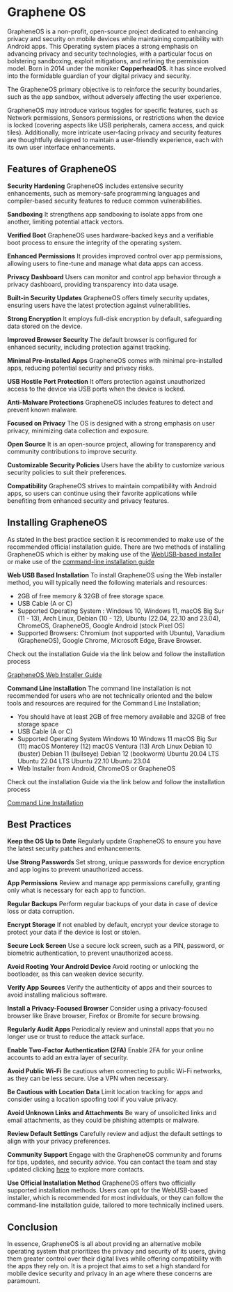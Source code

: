 # Graphene OS

GrapheneOS is a non-profit, open-source project dedicated to enhancing privacy and security on mobile devices while maintaining compatibility with Android apps. This Operating system places a strong emphasis on advancing privacy and security technologies, with a particular focus on bolstering sandboxing, exploit mitigations, and refining the permission model. Born in 2014 under the moniker **CopperheadOS**. it has since evolved into the formidable guardian of your digital privacy and security.

The GrapheneOS primary objective is to reinforce the security boundaries, such as the app sandbox, without adversely affecting the user experience. 

GrapheneOS may introduce various toggles for specific features, such as Network permissions, Sensors permissions, or restrictions when the device is locked (covering aspects like USB peripherals, camera access, and quick tiles). Additionally, more intricate user-facing privacy and security features are thoughtfully designed to maintain a user-friendly experience, each with its own user interface enhancements.

## **Features of GrapheneOS**

**Security Hardening** GrapheneOS includes extensive security enhancements, such as memory-safe programming languages and compiler-based security features to reduce common vulnerabilities.

**Sandboxing** It strengthens app sandboxing to isolate apps from one another, limiting potential attack vectors.

**Verified Boot** GrapheneOS uses hardware-backed keys and a verifiable boot process to ensure the integrity of the operating system.

**Enhanced Permissions** It provides improved control over app permissions, allowing users to fine-tune and manage what data apps can access.

**Privacy Dashboard** Users can monitor and control app behavior through a privacy dashboard, providing transparency into data usage.

**Built-in Security Updates** GrapheneOS offers timely security updates, ensuring users have the latest protection against vulnerabilities.

**Strong Encryption** It employs full-disk encryption by default, safeguarding data stored on the device.

**Improved Browser Security** The default browser is configured for enhanced security, including protection against tracking.

**Minimal Pre-installed Apps** GrapheneOS comes with minimal pre-installed apps, reducing potential security and privacy risks.

**USB Hostile Port Protection** It offers protection against unauthorized access to the device via USB ports when the device is locked.

**Anti-Malware Protections** GrapheneOS includes features to detect and prevent known malware.

**Focused on Privacy** The OS is designed with a strong emphasis on user privacy, minimizing data collection and exposure.

**Open Source** It is an open-source project, allowing for transparency and community contributions to improve security.

**Customizable Security Policies** Users have the ability to customize various security policies to suit their preferences.

**Compatibility** GrapheneOS strives to maintain compatibility with Android apps, so users can continue using their favorite applications while benefiting from enhanced security and privacy features.

## **Installing GrapheneOS**

As stated in the best practice section it is recommended to make use of the recommended official installation guide. There are two methods of installing GrapheneOS which is either by making use of the [WebUSB-based installer](https://grapheneos.org/install/web) or make use of the [command-line installation guide](https://grapheneos.org/install/cli)

**Web USB Based Installation** To install GrapheneOS using the Web installer method, you will typically need the following materials and resources:

- 2GB of free memory & 32GB of free storage space.
- USB Cable (A or C)
- Supported Operating System : Windows 10, Windows 11, macOS Big Sur (11 - 13), Arch Linux, Debian (10 - 12), Ubuntu (22.04, 22.10 and 23.04), ChromeOS, GrapheneOS, Google Android (stock Pixel OS)
- Supported Browsers: Chromium (not supported with Ubuntu), Vanadium (GrapheneOS), Google Chrome, Microsoft Edge, Brave Browser.

Check out the installation Guide via the link below and follow the installation process

[GrapheneOS Web Installer Guide](https://grapheneos.org/install/web#prerequisites)

**Command Line installation** The command line installation is not recommended for users who are not technically oriented and the below tools and resources are required for the Command Line Installation;

- You should have at least 2GB of free memory available and 32GB of free storage space
- USB Cable (A or C)
- Supported Operating System Windows 10 Windows 11 macOS Big Sur (11) macOS Monterey (12) macOS Ventura (13) Arch Linux Debian 10 (buster) Debian 11 (bullseye) Debian 12 (bookworm) Ubuntu 20.04 LTS Ubuntu 22.04 LTS Ubuntu 22.10 Ubuntu 23.04
- Web Installer from Android, ChromeOS or GrapheneOS

Check out the installation Guide via the link below and follow the installation process 

[Command Line Installation](https://grapheneos.org/install/cli#prerequisites)

## **Best Practices**

**Keep the OS Up to Date** Regularly update GrapheneOS to ensure you have the latest security patches and enhancements.

**Use Strong Passwords** Set strong, unique passwords for device encryption and app logins to prevent unauthorized access.

**App Permissions** Review and manage app permissions carefully, granting only what is necessary for each app to function.

**Regular Backups** Perform regular backups of your data in case of device loss or data corruption.

**Encrypt Storage** If not enabled by default, encrypt your device storage to protect your data if the device is lost or stolen.

**Secure Lock Screen** Use a secure lock screen, such as a PIN, password, or biometric authentication, to prevent unauthorized access.

**Avoid Rooting Your Android Device** Avoid rooting or unlocking the bootloader, as this can weaken device security.

**Verify App Sources** Verify the authenticity of apps and their sources to avoid installing malicious software.

**Install a Privacy-Focused Browser** Consider using a privacy-focused browser like Brave browser, Firefox or Bromite for secure browsing.

**Regularly Audit Apps** Periodically review and uninstall apps that you no longer use or trust to reduce the attack surface.

**Enable Two-Factor Authentication (2FA)** Enable 2FA for your online accounts to add an extra layer of security.

**Avoid Public Wi-Fi** Be cautious when connecting to public Wi-Fi networks, as they can be less secure. Use a VPN when necessary.

**Be Cautious with Location Data** Limit location tracking for apps and consider using a location spoofing tool if you value privacy.

**Avoid Unknown Links and Attachments** Be wary of unsolicited links and email attachments, as they could be phishing attempts or malware.

**Review Default Settings** Carefully review and adjust the default settings to align with your privacy preferences.

**Community Support** Engage with the GrapheneOS community and forums for tips, updates, and security advice. You can contact the team and stay updated clicking [here](https://grapheneos.org/contact) to explore more contacts.

**Use Official Installation Method** GrapheneOS offers two officially supported installation methods. Users can opt for the WebUSB-based installer, which is recommended for most individuals, or they can follow the command-line installation guide, tailored to more technically inclined users.

## **Conclusion**

In essence, GrapheneOS is all about providing an alternative mobile operating system that prioritizes the privacy and security of its users, giving them greater control over their digital lives while offering compatibility with the apps they rely on. It is a project that aims to set a high standard for mobile device security and privacy in an age where these concerns are paramount.
